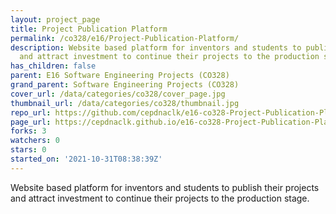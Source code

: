 ```yaml
---
layout: project_page
title: Project Publication Platform
permalink: /co328/e16/Project-Publication-Platform/
description: Website based platform for inventors and students to publish their projects
  and attract investment to continue their projects to the production stage.
has_children: false
parent: E16 Software Engineering Projects (CO328)
grand_parent: Software Engineering Projects (CO328)
cover_url: /data/categories/co328/cover_page.jpg
thumbnail_url: /data/categories/co328/thumbnail.jpg
repo_url: https://github.com/cepdnaclk/e16-co328-Project-Publication-Platform
page_url: https://cepdnaclk.github.io/e16-co328-Project-Publication-Platform
forks: 3
watchers: 0
stars: 0
started_on: '2021-10-31T08:38:39Z'
---
```


Website based platform for inventors and students to publish their projects and attract investment to continue their projects to the production stage.